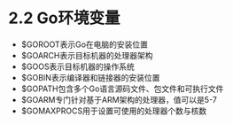 # 2.2 Go环境变量

* $GOROOT表示Go在电脑的安装位置
* $GOARCH表示目标机器的处理器架构
* $GOOS表示目标机器的操作系统
* $GOBIN表示编译器和链接器的安装位置
* $GOPATH包含多个Go语言源码文件、包文件和可执行文件
* $GOARM专门针对基于ARM架构的处理器，值可以是5-7
* $GOMAXPROCS用于设置可使用的处理器个数与核数